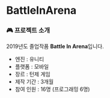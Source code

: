 # BattleInArena
### 🎮 프로젝트 소개
2019년도 졸업작품 **Battle In Arena**입니다.


- 엔진 : 유니티
- 플랫폼 : 모바일
- 장르 : 턴제 게임
- 제작 기간 : 3개월
- 참여 인원 : 16명 (프로그래밍 6명)
